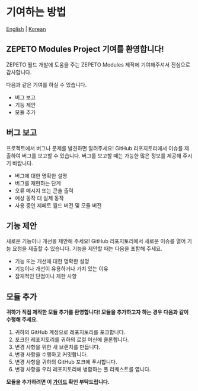 # 기여하는 방법

[English](./HowToContribute.md) | [Korean](./HowToContribute_KR.md)

## ZEPETO Modules Project 기여를 환영합니다!
ZEPETO 월드 개발에 도움을 주는 ZEPETO Modules 제작에 기여해주셔서 진심으로 감사합니다.

다음과 같은 기여를 하실 수 있습니다.

- 버그 보고
- 기능 제안
- 모듈 추가 


## 버그 보고
프로젝트에서 버그나 문제를 발견하면 알려주세요! GitHub 리포지토리에서 이슈를 제출하여 버그를 보고할 수 있습니다. 버그를 보고할 때는 가능한 많은 정보를 제공해 주시기 바랍니다.

- 버그에 대한 명확한 설명
- 버그를 재현하는 단계
- 오류 메시지 또는 콘솔 출력
- 예상 동작 대 실제 동작
- 사용 중인 제페토 월드 버전 및 모듈 버전

## 기능 제안
새로운 기능이나 개선을 제안해 주세요! GitHub 리포지토리에서 새로운 이슈를 열어 기능 요청을 제출할 수 있습니다. 기능을 제안할 때는 다음을 포함해 주세요.

- 기능 또는 개선에 대한 명확한 설명
- 기능이나 개선이 유용하거나 가치 있는 이유
- 잠재적인 단점이나 제한 사항

## 모듈 추가
**귀하가 직접 제작한 모듈 추가를 환영합니다! 모듈을 추가하고자 하는 경우 다음과 같이 수행해 주세요.**

1. 귀하의 GitHub 계정으로 레포지토리를 포크합니다.
2. 포크한 레포지토리를 귀하의 로컬 머신에 클론합니다.
3. 변경 사항을 위한 새 브랜치를 만듭니다.
4. 변경 사항을 수행하고 커밋합니다.
5. 변경 사항을 귀하의 GitHub 포크에 푸시합니다.
6. 변경 사항을 우리 레포지토리에 병합하는 풀 리퀘스트를 엽니다.

**모듈을 추가하려면 이 [가이드](HowToAddModule.md) 확인 부탁드립니다.**
 
